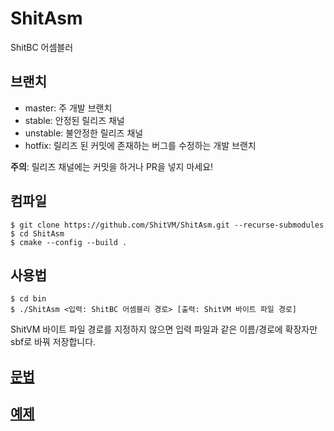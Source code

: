 # ShitAsm
ShitBC 어셈블러

## 브랜치
- master: 주 개발 브랜치
- stable: 안정된 릴리즈 채널
- unstable: 불안정한 릴리즈 채널
- hotfix: 릴리즈 된 커밋에 존재하는 버그를 수정하는 개발 브랜치

**주의**: 릴리즈 채널에는 커밋을 하거나 PR을 넣지 마세요!

## 컴파일
```
$ git clone https://github.com/ShitVM/ShitAsm.git --recurse-submodules
$ cd ShitAsm
$ cmake --config --build .
```

## 사용법
```
$ cd bin
$ ./ShitAsm <입력: ShitBC 어셈블리 경로> [출력: ShitVM 바이트 파일 경로]
```
ShitVM 바이트 파일 경로를 지정하지 않으면 입력 파일과 같은 이름/경로에 확장자만 sbf로 바꿔 저장합니다.

## [문법](https://github.com/ShitVM/ShitAsm/blob/master/docs/Syntax.md)
## [예제](https://github.com/ShitVM/ShitAsm/tree/master/examples)